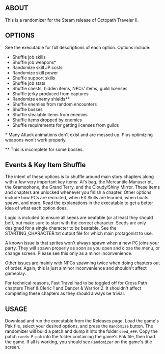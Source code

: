 ## ABOUT

This is a randomizer for the Steam release of Octopath Traveler II.

## OPTIONS

See the executable for full descriptions of each option. Options include:

* Shuffle job skills
* Shuffle job weapons\*
* Randomize skill JP costs
* Randomize skill power
* Shuffle support skills
* Shuffle job stats
* Shuffle chests, hidden items, NPCs' items, guild licenses
* Shuffle jerky produced from captures
* Randomize enemy shields\*\*
* Shuffle enemies from random encounters
* Shuffle bosses
* Shuffle stealable items from enemies
* Shuffle items dropped by enemies
* Shuffle requirements for getting licenses from guilds

\* Many Attack animations don't exist and are messed up. Plus optimizing weapons won't work properly.

\*\* This is incomplete for some bosses.

## Events & Key Item Shuffle

The intent of these options is to shuffle around main story chapters
along with a few very important key items: Al's bag, the Mercantile
Manuscript, the Gramophone, the Grand Terry, and the Cloudy/Shiny
Mirror.  These items and chapters are unlocked whenever you finish a
chapter. Other options include how PCs are recruited, when EX Skills are
learned, when boats spawn, and more. Read the explanations in the
executable to get a better idea of what each option does.

Logic is included to ensure all seeds are beatable (or at least they
should be!), but make sure to start with the correct character. Seeds
are only designed for a single character to be beatable. See the
STARTING_CHARACTER.txt output file for which main protagonist to use.

A known issue is that sprites won't always spawn when a new PC joins
your party. They will spawn properly as soon as you open and close the
menu, or change screen. Please see this only as a minor inconvenience.

Other issues are mainly with NPCs spawning twice when doing chapters
out of order. Again, this is just a minor inconvenience and shouldn't
affect gameplay.

For technical reasons, Fast Travel had to be toggled off for Cross
Path chapters Thief & Cleric 1 and Dancer & Warrior 2. It shouldn't
affect completing these chapters as they should always be trivial.

## USAGE

Download and run the executable from the Releases page. Load the
game's Pak file, select your desired options, and press the
`Randomize` button. The randomizer will build a patch and dump it into
the folder `seed_###`. Copy the patch `rando_P.pak` into the folder
containing the game's Pak file, then load the game. If all is working,
you should see `Randomizer` on the game's title screen.

